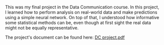 This was my final project in the Data Communication course. In this project, I learned how to perform analysis on real-world data and make predictions using a simple neural network. On top of that, I understood how informative some statistical methods can be, even though at first sight the real data might not be equally representative. 

The project's document can be found here:
[DC project.pdf](https://github.com/user-attachments/files/22360067/DC.project.pdf)
